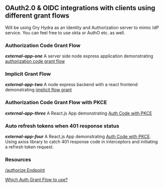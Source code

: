 ## OAuth2.0 & OIDC integrations with clients using different grant flows
Will be using Ory Hydra as an Identity and Authorization server to mimic IdP service. You can feel free to use okta or AuthO etc. as well.

### Authorization Code Grant Flow
***external-app-one*** A server side node express application demonstrating [authorization code grant flow](https://developer.okta.com/blog/2018/04/10/oauth-authorization-code-grant-type)

### Implicit Grant Flow

***external-app-two*** A node express backend with a react frontend demonstrating [implicit flow grant](https://developer.okta.com/blog/2018/05/24/what-is-the-oauth2-implicit-grant-type)

### Authorization Code Grant Flow with PKCE

***external-app-three*** A React.js App demonstrating [Auth Code with PKCE](https://developer.okta.com/blog/2019/08/22/okta-authjs-pkce)

### Auto refresh tokens when 401 response status

***external-app-four*** A React.js App demonstrating [Auth Code with PKCE](https://developer.okta.com/blog/2019/08/22/okta-authjs-pkce). 
Using axios library to catch 401 response code in interceptors and initiating a refresh token request.


### Resources

[/authorize Endpoint](https://auth0.com/docs/authorization/protocols/protocol-oauth2#authorization-endpoint)

[Which Auth Grant Flow to use?](https://auth0.com/docs/authorization/flows/which-oauth-2-0-flow-should-i-use#can-i-try-the-endpoints-before-i-implement-my-application-)
